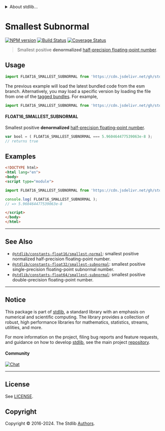 <!--

@license Apache-2.0

Copyright (c) 2018 The Stdlib Authors.

Licensed under the Apache License, Version 2.0 (the "License");
you may not use this file except in compliance with the License.
You may obtain a copy of the License at

   http://www.apache.org/licenses/LICENSE-2.0

Unless required by applicable law or agreed to in writing, software
distributed under the License is distributed on an "AS IS" BASIS,
WITHOUT WARRANTIES OR CONDITIONS OF ANY KIND, either express or implied.
See the License for the specific language governing permissions and
limitations under the License.

-->


<details>
  <summary>
    About stdlib...
  </summary>
  <p>We believe in a future in which the web is a preferred environment for numerical computation. To help realize this future, we've built stdlib. stdlib is a standard library, with an emphasis on numerical and scientific computation, written in JavaScript (and C) for execution in browsers and in Node.js.</p>
  <p>The library is fully decomposable, being architected in such a way that you can swap out and mix and match APIs and functionality to cater to your exact preferences and use cases.</p>
  <p>When you use stdlib, you can be absolutely certain that you are using the most thorough, rigorous, well-written, studied, documented, tested, measured, and high-quality code out there.</p>
  <p>To join us in bringing numerical computing to the web, get started by checking us out on <a href="https://github.com/stdlib-js/stdlib">GitHub</a>, and please consider <a href="https://opencollective.com/stdlib">financially supporting stdlib</a>. We greatly appreciate your continued support!</p>
</details>

# Smallest Subnormal

[![NPM version][npm-image]][npm-url] [![Build Status][test-image]][test-url] [![Coverage Status][coverage-image]][coverage-url] <!-- [![dependencies][dependencies-image]][dependencies-url] -->

> Smallest positive **denormalized** [half-precision floating-point number][half-precision-floating-point-format].



<section class="usage">

## Usage

<!-- eslint-disable id-length -->

```javascript
import FLOAT16_SMALLEST_SUBNORMAL from 'https://cdn.jsdelivr.net/gh/stdlib-js/constants-float16-smallest-subnormal@esm/index.mjs';
```
The previous example will load the latest bundled code from the esm branch. Alternatively, you may load a specific version by loading the file from one of the [tagged bundles](https://github.com/stdlib-js/constants-float16-smallest-subnormal/tags). For example,

```javascript
import FLOAT16_SMALLEST_SUBNORMAL from 'https://cdn.jsdelivr.net/gh/stdlib-js/constants-float16-smallest-subnormal@v0.2.2-esm/index.mjs';
```

#### FLOAT16_SMALLEST_SUBNORMAL

Smallest positive **denormalized** [half-precision floating-point number][half-precision-floating-point-format].

<!-- eslint-disable id-length -->

```javascript
var bool = ( FLOAT16_SMALLEST_SUBNORMAL === 5.960464477539063e-8 );
// returns true
```

</section>

<!-- /.usage -->

<section class="examples">

## Examples

<!-- TODO: better example -->

<!-- eslint no-undef: "error" -->

<!-- eslint-disable id-length -->

```html
<!DOCTYPE html>
<html lang="en">
<body>
<script type="module">

import FLOAT16_SMALLEST_SUBNORMAL from 'https://cdn.jsdelivr.net/gh/stdlib-js/constants-float16-smallest-subnormal@esm/index.mjs';

console.log( FLOAT16_SMALLEST_SUBNORMAL );
// => 5.960464477539063e-8

</script>
</body>
</html>
```

</section>

<!-- /.examples -->

<!-- Section for related `stdlib` packages. Do not manually edit this section, as it is automatically populated. -->

<section class="related">

* * *

## See Also

-   <span class="package-name">[`@stdlib/constants-float16/smallest-normal`][@stdlib/constants/float16/smallest-normal]</span><span class="delimiter">: </span><span class="description">smallest positive normalized half-precision floating-point number.</span>
-   <span class="package-name">[`@stdlib/constants-float32/smallest-subnormal`][@stdlib/constants/float32/smallest-subnormal]</span><span class="delimiter">: </span><span class="description">smallest positive single-precision floating-point subnormal number.</span>
-   <span class="package-name">[`@stdlib/constants-float64/smallest-subnormal`][@stdlib/constants/float64/smallest-subnormal]</span><span class="delimiter">: </span><span class="description">smallest positive double-precision floating-point number.</span>

</section>

<!-- /.related -->

<!-- Section for all links. Make sure to keep an empty line after the `section` element and another before the `/section` close. -->


<section class="main-repo" >

* * *

## Notice

This package is part of [stdlib][stdlib], a standard library with an emphasis on numerical and scientific computing. The library provides a collection of robust, high performance libraries for mathematics, statistics, streams, utilities, and more.

For more information on the project, filing bug reports and feature requests, and guidance on how to develop [stdlib][stdlib], see the main project [repository][stdlib].

#### Community

[![Chat][chat-image]][chat-url]

---

## License

See [LICENSE][stdlib-license].


## Copyright

Copyright &copy; 2016-2024. The Stdlib [Authors][stdlib-authors].

</section>

<!-- /.stdlib -->

<!-- Section for all links. Make sure to keep an empty line after the `section` element and another before the `/section` close. -->

<section class="links">

[npm-image]: http://img.shields.io/npm/v/@stdlib/constants-float16-smallest-subnormal.svg
[npm-url]: https://npmjs.org/package/@stdlib/constants-float16-smallest-subnormal

[test-image]: https://github.com/stdlib-js/constants-float16-smallest-subnormal/actions/workflows/test.yml/badge.svg?branch=v0.2.2
[test-url]: https://github.com/stdlib-js/constants-float16-smallest-subnormal/actions/workflows/test.yml?query=branch:v0.2.2

[coverage-image]: https://img.shields.io/codecov/c/github/stdlib-js/constants-float16-smallest-subnormal/main.svg
[coverage-url]: https://codecov.io/github/stdlib-js/constants-float16-smallest-subnormal?branch=main

<!--

[dependencies-image]: https://img.shields.io/david/stdlib-js/constants-float16-smallest-subnormal.svg
[dependencies-url]: https://david-dm.org/stdlib-js/constants-float16-smallest-subnormal/main

-->

[chat-image]: https://img.shields.io/gitter/room/stdlib-js/stdlib.svg
[chat-url]: https://app.gitter.im/#/room/#stdlib-js_stdlib:gitter.im

[stdlib]: https://github.com/stdlib-js/stdlib

[stdlib-authors]: https://github.com/stdlib-js/stdlib/graphs/contributors

[umd]: https://github.com/umdjs/umd
[es-module]: https://developer.mozilla.org/en-US/docs/Web/JavaScript/Guide/Modules

[deno-url]: https://github.com/stdlib-js/constants-float16-smallest-subnormal/tree/deno
[deno-readme]: https://github.com/stdlib-js/constants-float16-smallest-subnormal/blob/deno/README.md
[umd-url]: https://github.com/stdlib-js/constants-float16-smallest-subnormal/tree/umd
[umd-readme]: https://github.com/stdlib-js/constants-float16-smallest-subnormal/blob/umd/README.md
[esm-url]: https://github.com/stdlib-js/constants-float16-smallest-subnormal/tree/esm
[esm-readme]: https://github.com/stdlib-js/constants-float16-smallest-subnormal/blob/esm/README.md
[branches-url]: https://github.com/stdlib-js/constants-float16-smallest-subnormal/blob/main/branches.md

[stdlib-license]: https://raw.githubusercontent.com/stdlib-js/constants-float16-smallest-subnormal/main/LICENSE

[half-precision-floating-point-format]: https://en.wikipedia.org/wiki/Half-precision_floating-point_format

<!-- <related-links> -->

[@stdlib/constants/float16/smallest-normal]: https://github.com/stdlib-js/constants-float16-smallest-normal/tree/esm

[@stdlib/constants/float32/smallest-subnormal]: https://github.com/stdlib-js/constants-float32-smallest-subnormal/tree/esm

[@stdlib/constants/float64/smallest-subnormal]: https://github.com/stdlib-js/constants-float64-smallest-subnormal/tree/esm

<!-- </related-links> -->

</section>

<!-- /.links -->
